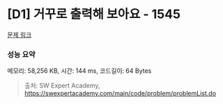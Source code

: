 # [D1] 거꾸로 출력해 보아요 - 1545 

[문제 링크](https://swexpertacademy.com/main/code/problem/problemDetail.do?contestProbId=AV2gbY0qAAQBBAS0) 

### 성능 요약

메모리: 58,256 KB, 시간: 144 ms, 코드길이: 64 Bytes



> 출처: SW Expert Academy, https://swexpertacademy.com/main/code/problem/problemList.do